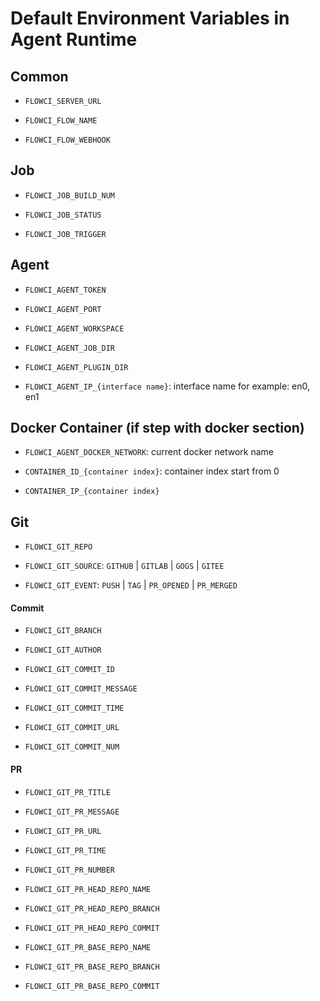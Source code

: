 # Default Environment Variables in Agent Runtime

## Common

- `FLOWCI_SERVER_URL`

- `FLOWCI_FLOW_NAME`

- `FLOWCI_FLOW_WEBHOOK`

## Job

- `FLOWCI_JOB_BUILD_NUM`

- `FLOWCI_JOB_STATUS`

- `FLOWCI_JOB_TRIGGER`

## Agent

- `FLOWCI_AGENT_TOKEN`

- `FLOWCI_AGENT_PORT`

- `FLOWCI_AGENT_WORKSPACE`

- `FLOWCI_AGENT_JOB_DIR`

- `FLOWCI_AGENT_PLUGIN_DIR`

- `FLOWCI_AGENT_IP_{interface name}`: interface name for example: en0, en1

## Docker Container (if step with docker section)

- `FLOWCI_AGENT_DOCKER_NETWORK`: current docker network name

- `CONTAINER_ID_{container index}`: container index start from 0

- `CONTAINER_IP_{container index}`

## Git

- `FLOWCI_GIT_REPO`

- `FLOWCI_GIT_SOURCE`: `GITHUB` | `GITLAB` | `GOGS` |  `GITEE`

- `FLOWCI_GIT_EVENT`: `PUSH` | `TAG` | `PR_OPENED` | `PR_MERGED`


#### Commit

- `FLOWCI_GIT_BRANCH`

- `FLOWCI_GIT_AUTHOR`

- `FLOWCI_GIT_COMMIT_ID`

- `FLOWCI_GIT_COMMIT_MESSAGE`

- `FLOWCI_GIT_COMMIT_TIME`

- `FLOWCI_GIT_COMMIT_URL`

- `FLOWCI_GIT_COMMIT_NUM`

#### PR

- `FLOWCI_GIT_PR_TITLE`
- `FLOWCI_GIT_PR_MESSAGE`
- `FLOWCI_GIT_PR_URL`
- `FLOWCI_GIT_PR_TIME`
- `FLOWCI_GIT_PR_NUMBER`

- `FLOWCI_GIT_PR_HEAD_REPO_NAME`
- `FLOWCI_GIT_PR_HEAD_REPO_BRANCH`
- `FLOWCI_GIT_PR_HEAD_REPO_COMMIT`

- `FLOWCI_GIT_PR_BASE_REPO_NAME`
- `FLOWCI_GIT_PR_BASE_REPO_BRANCH`
- `FLOWCI_GIT_PR_BASE_REPO_COMMIT`
